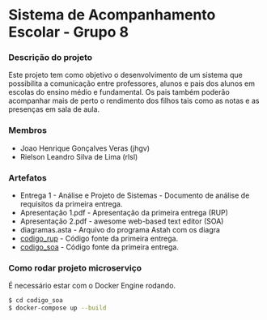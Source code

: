 # Sistema de Acompanhamento Escolar - Grupo 8

### Descrição do projeto
Este projeto tem como objetivo o desenvolvimento de um sistema que possibilita a comunicação entre professores, alunos e pais dos alunos em escolas do ensino médio e fundamental. Os pais também poderão acompanhar mais de perto o rendimento dos filhos tais como as notas e as presenças em sala de aula.

### Membros
  - Joao Henrique Gonçalves Veras (jhgv)
  - Rielson Leandro Silva de Lima (rlsl)

### Artefatos
* Entrega 1 - Análise e Projeto de Sistemas - Documento de análise de requisitos da primeira entrega.
* Apresentação 1.pdf - Apresentação da primeira entrega (RUP)
* Apresentação 2.pdf - awesome web-based text editor (SOA)
* diagramas.asta - Arquivo do programa Astah com os diagra
* [codigo_rup] - Código fonte da primeira entrega.
* [codigo_soa] - Código fonte da primeira entrega.


### Como rodar projeto microserviço

É necessário estar com o Docker Engine rodando.

```sh
$ cd codigo_soa
$ docker-compose up --build
```

   [codigo_soa]: <https://github.com/jhgv/if718-grupo8/tree/master/codigo_soa>
   [codigo_rup]: <https://github.com/jhgv/if718-grupo8/tree/master/codigo_rup>

   [PlDb]: <https://github.com/joemccann/dillinger/tree/master/plugins/dropbox/README.md>
   [PlGh]: <https://github.com/joemccann/dillinger/tree/master/plugins/github/README.md>
   [PlGd]: <https://github.com/joemccann/dillinger/tree/master/plugins/googledrive/README.md>
   [PlOd]: <https://github.com/joemccann/dillinger/tree/master/plugins/onedrive/README.md>
   [PlMe]: <https://github.com/joemccann/dillinger/tree/master/plugins/medium/README.md>
   [PlGa]: <https://github.com/RahulHP/dillinger/blob/master/plugins/googleanalytics/README.md>
